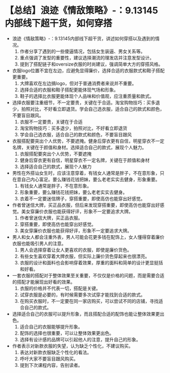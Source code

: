 # 【总结】浪迹《情敌策略》-：9.13145内部线下超干货，如何穿搭

-   浪迹《情敌策略》-：9.13145内部线下超干货，讲述如何穿搭以及遇到的情况。
    1.  作者分享了遇到的一些傻逼情况，包括女生装逼、男女关系等。
    2.  重点强调了发型的重要性，建议选择潮流的理发店并注意发型设计。
    3.  提到了搭配链子和oversize衣服的时尚建议，强调简单大方的穿搭风格。
-   衣服logo位置不宜在左边，应避免显得廉价，选择合适的衣服款式和鞋子搭配更重要。
    1.  大牌喜欢在左边搞logo，但对于普通消费者来说并不重要。
    2.  选择合适的衣服和鞋子搭配更能体现气场和形象。
    3.  鞋子的选择比衣服更能体现个人品味和价值观，应注重质量和款式。
-   选择衣服要注重细节，不一定要贵，关键在于合适。淘宝购物技巧：买多退少，拍照对比，不好看立即退货。学会自己选衣服，适合自己的款式和颜色，不要盲目跟风。
    1.  衣服不一定要贵，关键在于合适
    2.  淘宝购物技巧：买多退少，拍照对比，不好看立即退货
    3.  学会自己选衣服，适合自己的款式和颜色，不要盲目跟风
-   衣服搭配要突出个人优势，不要遮掩。健身后穿衣更有自信，明星穿衣不一定名牌，关键在于颜值和身材。选择适合自己的款式，展现个人魅力。
    1.  衣服搭配要突出个人优势，不要遮掩
    2.  健身后穿衣更有自信，明星穿衣不一定名牌，关键在于颜值和身材
    3.  选择适合自己的款式，展现个人魅力
-   男性在外搭讪女生时，应该注意穿着，有钱女人通常是胖子，不在意形象，只在意自己内心富足。要么赚钱花钱把妹，要么老老实实去健身，形象重要。
    1.  有钱女人通常是胖子，不在意形象。
    2.  形象重要，要么赚钱花钱把妹，要么老老实实去健身。
    3.  衣着不一定要迷信牌子，穿搭重要，即使高仿也能穿出好感觉。
-   作者曾迷信大牌，买正品衣服，但后来发现穿搭重要，即使高仿也能穿出好感觉。美女穿廉价衣服也能获得好评，形象不一定要追求大牌。
    1.  作者曾迷信大牌，买正品衣服。
    2.  穿搭重要，即使高仿也能穿出好感觉。
    3.  美女穿廉价衣服也能获得好评，形象不一定要追求大牌。
-   男人和女人都会注重外表，男人可能会花更多钱在配饰上，女人懂得穿着廉价衣服也能吸引男人的注意。
    1.  男人会选择穿着让女人更喜欢的衣服，即使是廉价货色。
    2.  有些女生喜欢穿着大牌衣服，但实际上廉价货色穿起来也很漂亮。
    3.  衣服的设计和面料也会影响穿着效果，厚重的面料和简单的设计更显挺括和好看。
-   一套衣服的搭配对于整体效果至关重要，不仅仅是价格的问题，而是需要合适的搭配才能展现出好看的效果。
    1.  衣服的价格并不代表一切，搭配是关键。
    2.  试穿衣服是必要的，有时候需要多次试穿才能找到合适的款式。
    3.  在购买衣服时，不一定要在同一家店购买，可以尝试不同的店铺，寻找适合自己的款式。
-   选择适合自己的衣服可以提升形象，而且搭配合适的配饰也能让整体效果更出色。
    1.  适合自己的衣服能够提升形象。
    2.  配饰的选择也很重要，可以让整体效果更出色。
    3.  选择有设计感的品牌可以引起他人的注意，提升自己的形象。
-   作者表示对新款衣服的失望，认为缺乏个性化，不建议购买。
    1.  表达对新款衣服缺乏个性化的看法。
    2.  呼吁大家不要盲目跟风购买。
    3.  提到下次课程内容，告别读者。
